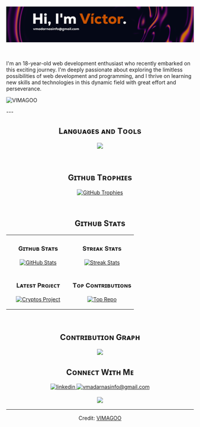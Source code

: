 <!--Banner/Header-->
![VIMAGOO Banner Image](https://github.com/VIMAGOO/VIMAGOO/blob/main/BANNERVIMAGOO.png)

<br /> 

<!--Start Intro-->               
<p align="left">I'm an 18-year-old web development enthusiast who 
recently embarked on this exciting journey. I'm deeply
passionate about exploring the limitless possibilities
of web development and programming, and I thrive
on learning new skills and technologies in this dynamic
field with great effort and perseverance.</p>
<!--End Intro-->

<!--Profile Count Badge-->
<p align="left">
  <img src="https://komarev.com/ghpvc/?username=your-github-username&color=orange&style=flat&label=Views" alt="VIMAGOO" style="padding-right:20px;" />
</p>
---
<br />

<!--Languages and Tools Section-->       
<h2 align="center">Lᴀɴɢᴜᴀɢᴇs ᴀɴᴅ Tᴏᴏʟs</h2> 
<p align="center">
<img width="500px"  src="https://skillicons.dev/icons?i=js,html,css,python,java,git,tailwind,react,mysql,mongodb,ps,pr)](https://skillicons.dev)"  />
</p>
<br />


<!--Trophies Section-->   
<h2 align="center">Gɪᴛʜᴜʙ Tʀᴏᴘʜɪᴇs</h2>
<p align="center">
  <a href="https://github.com/VIMAGOO/github-profile-trophy">
    <img src="https://github-profile-trophy.vercel.app/?username=VIMAGOO&row=2&column=6&margin-w=20&margin-h=20" alt="GitHub Trophies">
  </a>
</p>
<br />

<!--Github stats Table--> 
<h2 align="center">Gɪᴛʜᴜʙ Sᴛᴀᴛs</h2>

<table width="100%">
  <tr>
    <td width="50%">
      <h3 align="center"><strong>Gɪᴛʜᴜʙ Sᴛᴀᴛs</strong></h3>
      <p align="center">
        <a href="https://github.com/VIMAGOO">
          <img align="center" src="https://github-readme-stats.vercel.app/api?username=VIMAGOO&count_private=true&show_icons=true&theme=nightowl" alt="GitHub Stats" />
        </a>
      </p>
    </td>
    <td width="50%">
      <h3 align="center"><strong>Sᴛʀᴇᴀᴋ Sᴛᴀᴛs</strong></h3>
      <p align="center">
        <a href="https://github.com/VIMAGOO">
          <img align="center" src="https://streak-stats.demolab.com?user=VIMAGOO&theme=nightowl" alt="Streak Stats" />
        </a>
      </p>
    </td>
  </tr>
  <tr>
    <td width="50%">
      <h3 align="center"><strong>Lᴀᴛᴇsᴛ Pʀᴏᴊᴇᴄᴛ</strong></h3>
      <p align="center">
        <a href="https://github.com/VIMAGOO">
          <img align="center" width="470" src="https://github-readme-stats.vercel.app/api/pin/?username=VIMAGOO&repo=cryptos&theme=nightowl&show_owner=true" alt="Cryptos Project" />
        </a>
      </p>
    </td>
    <td width="50%">
      <h3 align="center"><strong>Tᴏᴘ Cᴏɴᴛʀɪʙᴜᴛɪᴏɴs</strong></h3>
      <p align="center">
        <a href="https://github.com/VIMAGOO">
          <img align="center" src="https://github-contributor-stats.vercel.app/api?username=VIMAGOO&limit=3&theme=nightowl&show_owner=true&combine_all_yearly_contributions=true" alt="Top Repo" />
        </a>
      </p>
    </td>
  </tr>
</table>
<br />

<!--Contribution Graph-->
<h2 align="center">Cᴏɴᴛʀɪʙᴜᴛɪᴏɴ Gʀᴀᴘʜ</h2>
<div align="center">
    <img src="https://github-readme-activity-graph.vercel.app/graph?username=VIMAGOO&bg_color=011627&color=79d3c3&line=c792ea&point=ffeb95&area=true&hide_border=false" border-radius="15">
</div>

<!--Contact Section--> 

<h2 align="center">Cᴏɴɴᴇᴄᴛ Wɪᴛʜ Mᴇ</h2>
<div align="center">
 <a href="https://www.linkedin.com/in/v%C3%ADctor-madarn%C3%A1s-aa22a0296/" target="_blank">
<img src="https://img.shields.io/badge/LinkedIn-0077B5?style=for-the-badge&logo=linkedin&logoColor=white" alt=linkedin style="margin-bottom: 5px;" />
</a>
  
<a href="mailto:vmadarnasinfo@gmail.com" target="_blank">
<img src="https://img.shields.io/badge/Gmail-D14836?style=for-the-badge&logo=gmail&logoColor=white" alt=vmadarnasinfo@gmail.com mail style="margin-bottom: 5px;" />
</a>

<!--Footer--> 
<p align="center">
  <img src="https://capsule-render.vercel.app/api?type=waving&color=gradient&height=65&section=footer"/>
</p>

------

Credit: [VIMAGOO](https://github.com/VIMAGOO)
